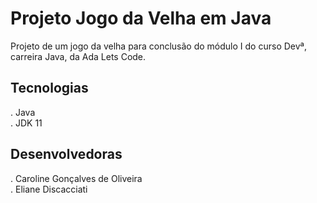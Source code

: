 # Projeto Jogo da Velha em Java
Projeto de um jogo da velha para conclusão do módulo I do curso Devª, carreira Java, da Ada Lets Code.

## Tecnologias
. Java</br>
. JDK 11 </br>

## Desenvolvedoras
. Caroline Gonçalves de Oliveira </br>
. Eliane Discacciati </br>
